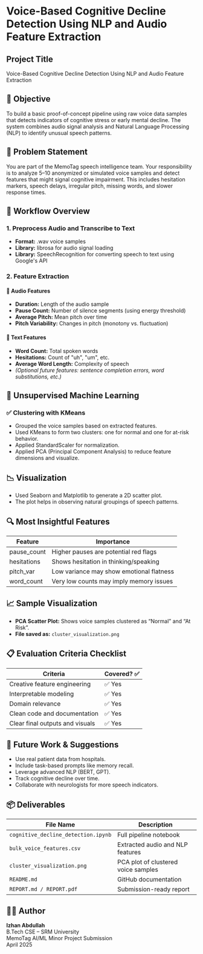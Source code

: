 # Voice-Based Cognitive Decline Detection Using NLP and Audio Feature Extraction

## Project Title
Voice-Based Cognitive Decline Detection Using NLP and Audio Feature Extraction

## 🎯 Objective
To build a basic proof-of-concept pipeline using raw voice data samples that detects indicators of cognitive stress or early mental decline. The system combines audio signal analysis and Natural Language Processing (NLP) to identify unusual speech patterns.

## 📌 Problem Statement
You are part of the MemoTag speech intelligence team. Your responsibility is to analyze 5–10 anonymized or simulated voice samples and detect features that might signal cognitive impairment. This includes hesitation markers, speech delays, irregular pitch, missing words, and slower response times.

## 🔁 Workflow Overview

### 1. Preprocess Audio and Transcribe to Text
- **Format:** .wav voice samples
- **Library:** librosa for audio signal loading
- **Library:** SpeechRecognition for converting speech to text using Google's API

### 2. Feature Extraction
#### 🎤 Audio Features
- **Duration:** Length of the audio sample
- **Pause Count:** Number of silence segments (using energy threshold)
- **Average Pitch:** Mean pitch over time
- **Pitch Variability:** Changes in pitch (monotony vs. fluctuation)

#### 💬 Text Features
- **Word Count:** Total spoken words
- **Hesitations:** Count of "uh", "um", etc.
- **Average Word Length:** Complexity of speech
- *(Optional future features: sentence completion errors, word substitutions, etc.)*

## 🤖 Unsupervised Machine Learning
### ✅ Clustering with KMeans
- Grouped the voice samples based on extracted features.
- Used KMeans to form two clusters: one for normal and one for at-risk behavior.
- Applied StandardScaler for normalization.
- Applied PCA (Principal Component Analysis) to reduce feature dimensions and visualize.

## 📉 Visualization
- Used Seaborn and Matplotlib to generate a 2D scatter plot.
- The plot helps in observing natural groupings of speech patterns.

## 🔍 Most Insightful Features

| Feature        | Importance                                         |
|----------------|---------------------------------------------------|
| pause_count    | Higher pauses are potential red flags            |
| hesitations    | Shows hesitation in thinking/speaking             |
| pitch_var      | Low variance may show emotional flatness          |
| word_count     | Very low counts may imply memory issues           |


## 📈 Sample Visualization
- **PCA Scatter Plot:** Shows voice samples clustered as “Normal” and “At Risk”.
- **File saved as:** `cluster_visualization.png`

## 📋 Evaluation Criteria Checklist

| Criteria                     | Covered? ✅ |
|------------------------------|------------|
| Creative feature engineering  | ✅ Yes     |
| Interpretable modeling        | ✅ Yes     |
| Domain relevance              | ✅ Yes     |
| Clean code and documentation  | ✅ Yes     |
| Clear final outputs and visuals| ✅ Yes    |

## 🚀 Future Work & Suggestions
- Use real patient data from hospitals.
- Include task-based prompts like memory recall.
- Leverage advanced NLP (BERT, GPT).
- Track cognitive decline over time.
- Collaborate with neurologists for more speech indicators.

## 📦 Deliverables

| File Name                     | Description                                      |
|-------------------------------|--------------------------------------------------|
| `cognitive_decline_detection.ipynb` | Full pipeline notebook                       |
| `bulk_voice_features.csv`      | Extracted audio and NLP features                |
| `cluster_visualization.png`    | PCA plot of clustered voice samples             |
| `README.md`                   | GitHub documentation                           |
| `REPORT.md / REPORT.pdf`      | Submission-ready report                         |

## 🙋‍♂️ Author
**Izhan Abdullah**  
B.Tech CSE – SRM University  
MemoTag AI/ML Minor Project Submission  
April 2025

